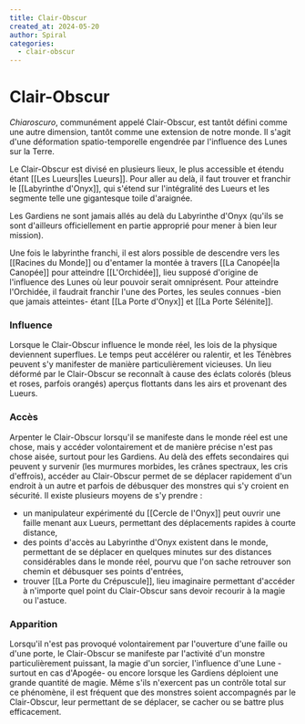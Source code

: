 ```yaml
---
title: Clair-Obscur
created_at: 2024-05-20
author: Spiral
categories:
  - clair-obscur
---
```

# Clair-Obscur
*Chiaroscuro*, communément appelé Clair-Obscur, est tantôt défini comme une autre dimension, tantôt comme une extension de notre monde. Il s'agit d'une déformation spatio-temporelle engendrée par l'influence des Lunes sur la Terre. 

Le Clair-Obscur est divisé en plusieurs lieux, le plus accessible et étendu étant [[Les Lueurs|les Lueurs]].  Pour aller au delà, il faut trouver et franchir le [[Labyrinthe d'Onyx]], qui s'étend sur l'intégralité des Lueurs et les segmente telle une gigantesque toile d'araignée. 

Les Gardiens ne sont jamais allés au delà du Labyrinthe d'Onyx (qu'ils se sont d'ailleurs officiellement en partie approprié pour mener à bien leur mission).

Une fois le labyrinthe franchi, il est alors possible de descendre vers les [[Racines du Monde]] ou d'entamer la montée à travers [[La Canopée|la Canopée]] pour atteindre [[L'Orchidée]], lieu supposé d'origine de l'influence des Lunes où leur pouvoir serait omniprésent. Pour atteindre l'Orchidée, il faudrait franchir l'une des Portes, les seules connues -bien que jamais atteintes- étant [[La Porte d'Onyx]] et [[La Porte Sélénite]].
### Influence
Lorsque le Clair-Obscur influence le monde réel, les lois de la physique deviennent superflues. Le temps peut accélérer ou ralentir, et les Ténèbres peuvent s'y manifester de manière particulièrement vicieuses. Un lieu déformé par le Clair-Obscur se reconnaît à cause des éclats colorés (bleus et roses, parfois orangés) aperçus flottants dans les airs et provenant des Lueurs. 
### Accès
 Arpenter le Clair-Obscur lorsqu'il se manifeste dans le monde réel est une chose, mais y accéder volontairement et de manière précise n'est pas chose aisée, surtout pour les Gardiens. Au delà des effets secondaires qui peuvent y survenir (les murmures morbides, les crânes spectraux, les cris d'effrois), accéder au Clair-Obscur permet de se déplacer rapidement d'un endroit à un autre et parfois de débusquer des monstres qui s'y croient en sécurité. Il existe plusieurs moyens de s'y prendre : 
 * un manipulateur expérimenté du [[Cercle de l'Onyx]] peut ouvrir une faille menant aux Lueurs, permettant des déplacements rapides à courte distance,
 * des points d'accès au Labyrinthe d'Onyx existent dans le monde, permettant de se déplacer en quelques minutes sur des distances considérables dans le monde réel, pourvu que l'on sache retrouver son chemin et débusquer ses points d'entrées,
 * trouver [[La Porte du Crépuscule]], lieu imaginaire permettant d'accéder à n'importe quel point du Clair-Obscur sans devoir recourir à la magie ou l'astuce. 
### Apparition
Lorsqu'il n'est pas provoqué volontairement par l'ouverture d'une faille ou d'une porte, le Clair-Obscur se manifeste par l'activité d'un monstre particulièrement puissant, la magie d'un sorcier, l'influence d'une Lune -surtout en cas d'Apogée- ou encore lorsque les Gardiens déploient une grande quantité de magie. Même s'ils n'exercent pas un contrôle total sur ce phénomène, il est fréquent que des monstres soient accompagnés par le Clair-Obscur, leur permettant de se déplacer, se cacher ou se battre plus efficacement. 
